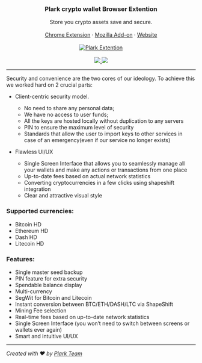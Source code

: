 <p align="center">
  <h3 align="center">Plark crypto wallet Browser Extention</h3>
  <p align="center">
    Store you crypto assets save and secure.
    <br/>
    <br/>
    <a href="https://chrome.google.com/webstore/detail/berrywallet/boidgcdefidhoojfljngigkjffbodjmn">Chrome Extension</a>
    ·
    <a href="https://addons.mozilla.org/firefox/addon/berrywallet">Mozilla Add-on</a>
    ·
    <a href="https://plark.io">Website</a>
    <br/>
    <br/>
    <a href="https://chrome.google.com/webstore/detail/berrywallet/boidgcdefidhoojfljngigkjffbodjmn" title="Chrome Web Store">
        <img src="https://github.com/plark-app/plark-extension/raw/master/docs/extension-preview.gif" title="Plark Extention" />
    </a>
    <br/>
    <br/>
    <a href="https://chrome.google.com/webstore/detail/berrywallet/boidgcdefidhoojfljngigkjffbodjmn" title="Chrome Web Store">
        <img src="https://developer.chrome.com/webstore/images/ChromeWebStore_BadgeWBorder_v2_206x58.png" />
    </a>
    <a href="https://addons.mozilla.org/firefox/addon/berrywallet" title="Mozilla Add-on">
        <img src="https://github.com/plark-app/plark-extension/blob/master/docs/mozzila-addon-button.png?raw=true" />
    </a>
  </p>
</p>

<hr />

Security and convenience are the two cores of our ideology. To achieve this we worked hard on 2 crucial parts:

 - Client-centric security model. 
    - No need to share any personal data;
    - We have no access to user funds;
    - All the keys are hosted locally without duplication to any servers
    - PIN to ensure the maximum level of security  
    - Standards that allow the user to import keys to other services in case of an emergency(even if our service no longer exists)

 - Flawless UI/UX
    - Single Screen Interface that allows you to seamlessly manage all your wallets and make any actions or transactions from one place 
    - Up-to-date fees based on actual network statistics 
    - Converting cryptocurrencies in a few clicks using shapeshift integration
    - Clear and attractive visual style


### Supported currencies:

 - Bitcoin HD 
 - Ethereum HD 
 - Dash HD 
 - Litecoin HD


### Features:
 - Single master seed backup
 - PIN feature for extra security
 - Spendable balance display
 - Multi-currency
 - SegWit for Bitcoin and Litecoin
 - Instant conversion between BTC/ETH/DASH/LTC via ShapeShift
 - Mining Fee selection
 - Real-time fees based on up-to-date network statistics
 - Single Screen Interface (you won’t need to switch between screens or wallets ever again)
 - Smart and intuitive UI/UX


---


*Created with ❤️ by [Plark Team](https://plark.io)*
